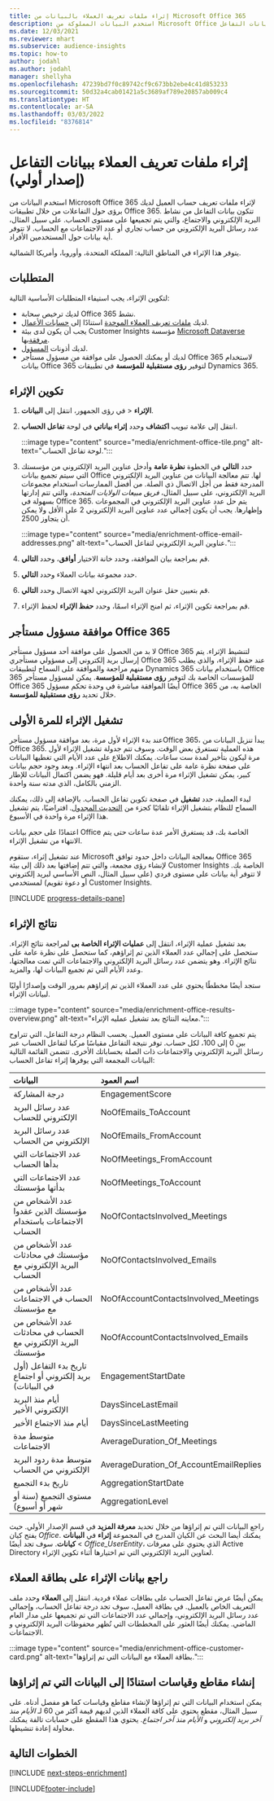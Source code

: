 ```yaml
---
title: إثراء ملفات تعريف العملاء بالبيانات من Microsoft Office 365
description: استخدم البيانات المملوكة من Microsoft Office لإثراء ملفات تعريف العملاء من خلال بيانات التفاعل.
ms.date: 12/03/2021
ms.reviewer: mhart
ms.subservice: audience-insights
ms.topic: how-to
author: jodahl
ms.author: jodahl
manager: shellyha
ms.openlocfilehash: 47239bd7f0c89742cf9c673bb2ebe4c41d853233
ms.sourcegitcommit: 50d32a4cab01421a5c3689af789e20857ab009c4
ms.translationtype: HT
ms.contentlocale: ar-SA
ms.lasthandoff: 03/03/2022
ms.locfileid: "8376814"
---
```

# <a name="enrich-customer-profiles-with-engagement-data-preview"></a>إثراء ملفات تعريف العملاء ببيانات التفاعل (إصدار أولي)

استخدم البيانات من Microsoft Office 365 لإثراء ملفات تعريف حساب العميل لديك برؤى حول التفاعلات من خلال تطبيقات Office 365. تتكون بيانات التفاعل من نشاط البريد الإلكتروني والاجتماع، والتي يتم تجميعها على مستوى الحساب. على سبيل المثال، عدد رسائل البريد الإلكتروني من حساب تجاري أو عدد الاجتماعات مع الحساب. لا تتوفر أية بيانات حول المستخدمين الأفراد. 

يتوفر هذا الإثراء في المناطق التالية: المملكة المتحدة، وأوروبا، وأمريكا الشمالية.

## <a name="prerequisites"></a>المتطلبات

لتكوين الإثراء، يجب استيفاء المتطلبات الأساسية التالية:

- لديك ترخيص سحابة Office 365 نشط.
- لديك [ملفات تعريف العملاء الموحدة](customer-profiles.md) استنادًا إلى [حسابات الأعمال](work-with-business-accounts.md).
- يجب أن يكون لدى بيئة Customer Insights مؤسسة [Microsoft Dataverse مرفقة](create-environment.md#step-3-connect-to-microsoft-dataverse)بها.
- لديك أذونات [المسؤول](permissions.md#admin).
- لديك أو يمكنك الحصول على موافقة من مسؤول مستأجر Office 365 لاستخدام بيانات Office 365 لتوفير **رؤى مستقبلية للمؤسسة** في تطبيقات Dynamics 365.

## <a name="configure-the-enrichment"></a>تكوين الإثراء

1. في رؤى الجمهور، انتقل إلى **البيانات‏‎** > **الإثراء**.

1. انتقل إلى علامة تبويب **اكتشاف** وحدد **إثراء بياناتي** في لوحة **تفاعل الحساب**.

   :::image type="content" source="media/enrichment-office-tile.png" alt-text="لوحة تفاعل الحساب.":::
   
1. حدد **التالي** في الخطوة **نظرة عامة** وأدخل عناوين البريد الإلكتروني من مؤسستك التي سيتم تجميع بيانات Office لها. تتم معالجة البيانات من عناوين البريد الإلكتروني المدرجة فقط من أجل الاتصال ذي الصلة. من أفضل الممارسات استخدام مجموعات البريد الإلكتروني، على سبيل المثال، *فريق مبيعات الولايات المتحدة*، والتي تتم إدارتها بسهولة في Office 365. يتم حل عدد عناوين البريد الإلكتروني في المجموعات وإظهارها. يجب أن يكون إجمالي عدد عناوين البريد الإلكتروني 2 على الأقل ولا يمكن أن يتجاوز 2500.

   :::image type="content" source="media/enrichment-office-email-addresses.png" alt-text="عناوين البريد الإلكتروني لتفاعل الحساب.":::

1. قم بمراجعة بيان الموافقة، وحدد خانة الاختيار **أوافق**، وحدد **التالي**.

1. حدد مجموعة بيانات العملاء وحدد **التالي**.

1. قم بتعيين حقل عنوان البريد الإلكتروني لجهة الاتصال وحدد **التالي**.

1. قم بمراجعة تكوين الإثراء، ثم امنح الإثراء اسمًا، وحدد **حفظ الإثراء** لحفظ الإثراء.

## <a name="office-365-tenant-administrator-consent"></a>موافقة مسؤول مستأجر Office 365

لا بد من الحصول على موافقة أحد مسؤول مستأجر Office 365 لتنشيط الإثراء. يتم إرسال بريد إلكتروني إلى مسؤولي مستأجري Office 365 عند حفظ الإثراء، والذي يطلب منهم مراجعة والموافقة على السماح لتطبيقات Dynamics 365 باستخدام بيانات Office 365 للمؤسسات الخاصة بك لتوفير **رؤى مستقبلية للمؤسسة**. يمكن لمسؤول مستأجر Office 365 أيضًا الموافقة مباشرة في وحدة تحكم مسؤول Office 365 الخاصة به، من خلال تحديد **رؤى مستقبلية للمؤسسة**.

## <a name="running-the-enrichment-for-the-first-time"></a>تشغيل الإثراء للمرة الأولى

عند بدء الإثراء لأول مرة، بعد موافقة مسؤول مستأجرOffice 365، يبدأ تنزيل البيانات من Office 365. هذه العملية تستغرق بعض الوقت. وسوف تتم جدولة تشغيل الإثراء لأول مرة ليكون بتأخير لمدة ست ساعات. يمكنك الاطلاع على عدد الأيام التي تغطيها البيانات على صفحة نظرة عامة على تفاعل الحساب بعد انتهاء الإثراء. وبعد وجود حجم بيانات كبير، يمكن تشغيل الإثراء مرة أخرى بعد أيام قليلة. فهو يضمن اكتمال البيانات للإطار الزمني بالكامل، الذي مدته سنة واحدة.

لبدء العملية، حدد **تشغيل** في صفحة تكوين تفاعل الحساب. بالإضافة إلى ذلك، يمكنك السماح للنظام بتشغيل الإثراء تلقائيًا كجزء من [التحديث المجدول](system.md#schedule-tab). افتراضيًا، يتم تشغيل هذا الإثراء مرة واحدة في الأسبوع.

اعتمادًا على حجم بيانات Office الخاصة بك، قد يستغرق الأمر عدة ساعات حتى يتم الانتهاء من تشغيل الإثراء.

عند تشغيل إثراء، ستقوم Microsoft بمعالجة البيانات داخل حدود توافق Office 365 لإنشاء رؤى مجمعة، والتي تتم إضافتها بعد ذلك إلى بيئة Customer Insights الخاصة بك. لا تتوفر أية بيانات على مستوى فردي (على سبيل المثال، النص الأساسي لبريد إلكتروني أو دعوة تقويم) لمستخدمي Customer Insights. 

[!INCLUDE [progress-details-pane](../includes/progress-details-pane.md)]

## <a name="enrichment-results"></a>نتائج الإثراء

بعد تشغيل عملية الإثراء، انتقل إلى **عمليات الإثراء الخاصة بى** لمراجعة نتائج الإثراء. ستحصل على إجمالي عدد العملاء الذين تم إثراؤهم، كما ستحصل على نظرة عامة على نتائج الإثراء. وهو يتضمن عدد رسائل البريد الإلكتروني والاجتماعات التي تمت معالجتها، وعدد الأيام التي تم تجميع البيانات لها، والمزيد.

ستجد أيضًا مخططًا يحتوي على عدد العملاء الذين تم إثراؤهم بمرور الوقت وإصدارًا أوليًا لبيانات الإثراء.  

:::image type="content" source="media/enrichment-office-results-overview.png" alt-text="معاينه النتائج بعد تشغيل عمليه الإثراء.":::

يتم تجميع كافة البيانات على مستوى العميل. يحسب النظام درجة التفاعل، التي تتراوح بين 0 إلى 100، لكل حساب. توفر نتيجة التفاعل مقياسًا مركبا لتفاعل الحساب عبر رسائل البريد الإلكتروني والاجتماعات ذات الصلة بحساباتك الأخرى. تتضمن القائمة التالية البيانات المجمعة التي يوفرها إثراء تفاعل الحساب:



| البيانات                                                                              | اسم العمود                              |
| :-------------------------------------------------------------------------------- |:---------------------------------------- |
| درجة المشاركة                                                                  |  EngagementScore                         |
| عدد رسائل البريد الإلكتروني للحساب                                                       |  NoOfEmails_ToAccount                    |
| عدد رسائل البريد الإلكتروني من الحساب                                                     |  NoOfEmails_FromAccount                  | 
| عدد الاجتماعات التي بدأها الحساب                                           |  NoOfMeetings_FromAccount                | 
| عدد الاجتماعات التي بدأتها مؤسستك                                 |  NoOfMeetings_ToAccount                  | 
| عدد الأشخاص من مؤسستك الذين عقدوا الاجتماعات باستخدام الحساب                  |  NoOfContactsInvolved_Meetings           | 
| عدد الأشخاص من مؤسستك في محادثات البريد الإلكتروني مع الحساب       |  NoOfContactsInvolved_Emails             | 
| عدد الأشخاص من الحساب في الاجتماعات مع مؤسستك                  |  NoOfAccountContactsInvolved_Meetings    | 
| عدد الأشخاص من الحساب في محادثات البريد الإلكتروني مع مؤسستك       |  NoOfAccountContactsInvolved_Emails      | 
| تاريخ بدء التفاعل (أول بريد إلكتروني أو اجتماع في البيانات)                        |  EngagementStartDate                     | 
| أيام منذ البريد الإلكتروني الأخير                                                             |  DaysSinceLastEmail                      | 
| أيام منذ الاجتماع الأخير                                                           |  DaysSinceLastMeeting                    | 
| متوسط مدة الاجتماعات                                                      |  AverageDuration_Of_Meetings             | 
| متوسط مدة ردود البريد الإلكتروني من الحساب                                    |  AverageDuration_Of_AccountEmailReplies  | 
| تاريخ بدء التجميع                                                            |  AggregationStartDate                    | 
| مستوى التجميع (سنة أو شهر أو أسبوع)                                          |  AggregationLevel                        | 


راجع البيانات التي تم إثراؤها من خلال تحديد **معرفة المزيد** في قسم الإصدار الأولي. حيث يفتح كيان *Office*. يمكنك أيضا البحث عن الكيان المدرج في المجموعة **إثراء** في **البيانات** > **كيانات**. سوف تجد أيضًا *Office_UserEntity*، الذي يحتوي على معرفات Active Directory لعناوين البريد الإلكتروني التي تم اختيارها أثناء تكوين الإثراء. 

## <a name="see-enrichment-data-on-the-customer-card"></a>راجع بيانات الإثراء على بطاقة العملاء

يمكن أيضًا عرض تفاعل الحساب على بطاقات عملاء فردية. انتقل إلى **العملاء** وحدد ملف التعريف الخاص بالعميل. في بطاقة العميل، سوف تجد درجة تفاعل الحساب، وإجمالي عدد رسائل البريد الإلكتروني، وإجمالي عدد الاجتماعات التي تم تجميعها على مدار العام الماضي. يمكنك أيضًا العثور على المخططات التي تُظهر محفوظات البريد الإلكتروني و الاجتماعات.

:::image type="content" source="media/enrichment-office-customer-card.png" alt-text="بطاقة العملاء مع البيانات التي تم إثراؤها.":::

## <a name="create-segments-and-measures-based-on-the-enriched-data"></a>إنشاء مقاطع وقياسات استنادًا إلى البيانات التي تم إثراؤها

يمكن استخدام البيانات التي تم إثراؤها لإنشاء مقاطع وقياسات كما هو مفصل أدناه. على سبيل المثال، مقطع يحتوي على كافة العملاء الذين لديهم قيمة أكثر من 60 لـ *الأيام منذ آخر بريد إلكتروني* و *الأيام منذ آخر اجتماع*. يحتوي هذا المقطع على حسابات تالفة يمكنك محاولة إعادة تنشيطها. 

## <a name="next-steps"></a>الخطوات التالية

[!INCLUDE [next-steps-enrichment](../includes/next-steps-enrichment.md)]


[!INCLUDE[footer-include](../includes/footer-banner.md)]
